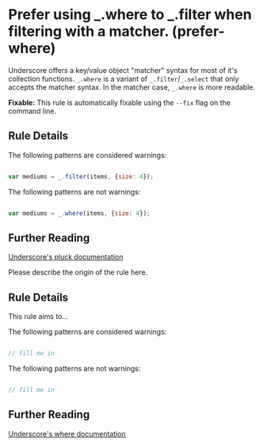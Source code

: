 # Prefer using _.where to _.filter when filtering with a matcher. (prefer-where)

Underscore offers a key/value object "matcher" syntax for most of it's
collection functions. `_.where` is a variant of `_.filter`/`_.select` that only accepts the matcher syntax. In the matcher case, `_.where` is more readable.

**Fixable:** This rule is automatically fixable using the `--fix` flag on the command line.

## Rule Details

The following patterns are considered warnings:

```js

var mediums = _.filter(items, {size: 4});

```

The following patterns are not warnings:

```js

var mediums = _.where(items, {size: 4});

```

## Further Reading

[Underscore's pluck documentation](http://underscorejs.org/#pluck)

Please describe the origin of the rule here.


## Rule Details

This rule aims to...

The following patterns are considered warnings:

```js

// fill me in

```

The following patterns are not warnings:

```js

// fill me in

```

## Further Reading

[Underscore's where documentation](http://underscorejs.org/#where)
